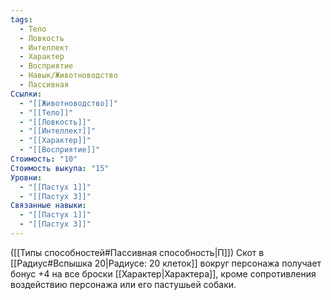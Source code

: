 ```yaml
---
tags:
  - Тело
  - Ловкость
  - Интеллект
  - Характер
  - Восприятие
  - Навык/Животноводство
  - Пассивная
Ссылки:
  - "[[Животноводство]]"
  - "[[Тело]]"
  - "[[Ловкость]]"
  - "[[Интеллект]]"
  - "[[Характер]]"
  - "[[Восприятие]]"
Стоимость: "10"
Стоимость выкупа: "15"
Уровни:
  - "[[Пастух 1]]"
  - "[[Пастух 3]]"
Связанные навыки:
  - "[[Пастух 1]]"
  - "[[Пастух 3]]"
---
```

([[Типы способностей#Пассивная способность|П]]) Скот в [[Радиус#Вспышка 20|Радиусе: 20 клеток]] вокруг персонажа получает бонус +4 на все броски [[Характер|Характера]], кроме сопротивления воздействию персонажа или его пастушьей собаки. 